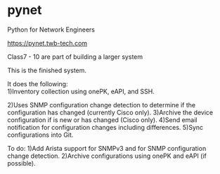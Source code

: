 pynet
=====

Python for Network Engineers

https://pynet.twb-tech.com


Class7 - 10 are part of building a larger system 

This is the finished system. 

It does the following:  
1)Inventory collection using onePK, eAPI, and SSH.

2)Uses SNMP configuration change detection to determine if the configuration
  has changed (currently Cisco only).
3)Archive the device configuration if is new or has changed (Cisco only).
4)Send email notification for configuration changes including differences.
5)Sync configurations into Git.


To do:
1)Add Arista support for SNMPv3 and for SNMP configuration change detection.
2)Archive configurations using onePK and eAPI (if possible).

